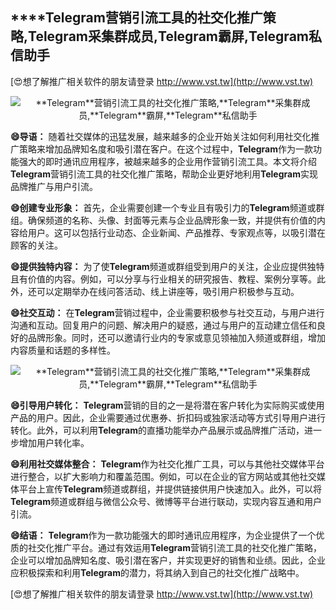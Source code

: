## ****Telegram**营销引流工具的社交化推广策略,**Telegram**采集群成员,**Telegram**霸屏,**Telegram**私信助手**

[😍想了解推广相关软件的朋友请登录 http://www.vst.tw](http://www.vst.tw)

 <center><img src="https://vst.tw/MP4/tuiguang/png/6.png" alt="**Telegram**营销引流工具的社交化推广策略,**Telegram**采集群成员,**Telegram**霸屏,**Telegram**私信助手"></center>

**😄导语：**
随着社交媒体的迅猛发展，越来越多的企业开始关注如何利用社交化推广策略来增加品牌知名度和吸引潜在客户。在这个过程中，**Telegram**作为一款功能强大的即时通讯应用程序，被越来越多的企业用作营销引流工具。本文将介绍**Telegram**营销引流工具的社交化推广策略，帮助企业更好地利用**Telegram**实现品牌推广与用户引流。

**😄创建专业形象：**
首先，企业需要创建一个专业且有吸引力的**Telegram**频道或群组。确保频道的名称、头像、封面等元素与企业品牌形象一致，并提供有价值的内容给用户。这可以包括行业动态、企业新闻、产品推荐、专家观点等，以吸引潜在顾客的关注。

**😄提供独特内容：**
为了使**Telegram**频道或群组受到用户的关注，企业应提供独特且有价值的内容。例如，可以分享与行业相关的研究报告、教程、案例分享等。此外，还可以定期举办在线问答活动、线上讲座等，吸引用户积极参与互动。

**😄社交互动：**
在**Telegram**营销过程中，企业需要积极参与社交互动，与用户进行沟通和互动。回复用户的问题、解决用户的疑惑，通过与用户的互动建立信任和良好的品牌形象。同时，还可以邀请行业内的专家或意见领袖加入频道或群组，增加内容质量和话题的多样性。

 <center><img src="https://vst.tw/MP4/tuiguang/png/1.png" alt="**Telegram**营销引流工具的社交化推广策略,**Telegram**采集群成员,**Telegram**霸屏,**Telegram**私信助手"></center>

**😄引导用户转化：**
**Telegram**营销的目的之一是将潜在客户转化为实际购买或使用产品的用户。因此，企业需要通过优惠券、折扣码或独家活动等方式引导用户进行转化。此外，可以利用**Telegram**的直播功能举办产品展示或品牌推广活动，进一步增加用户转化率。

**😄利用社交媒体整合：**
**Telegram**作为社交化推广工具，可以与其他社交媒体平台进行整合，以扩大影响力和覆盖范围。例如，可以在企业的官方网站或其他社交媒体平台上宣传**Telegram**频道或群组，并提供链接供用户快速加入。此外，可以将**Telegram**频道或群组与微信公众号、微博等平台进行联动，实现内容互通和用户引流。

**😄结语：**
**Telegram**作为一款功能强大的即时通讯应用程序，为企业提供了一个优质的社交化推广平台。通过有效运用**Telegram**营销引流工具的社交化推广策略，企业可以增加品牌知名度、吸引潜在客户，并实现更好的销售和业绩。因此，企业应积极探索和利用**Telegram**的潜力，将其纳入到自己的社交化推广战略中。

[😍想了解推广相关软件的朋友请登录 http://www.vst.tw](http://www.vst.tw)



